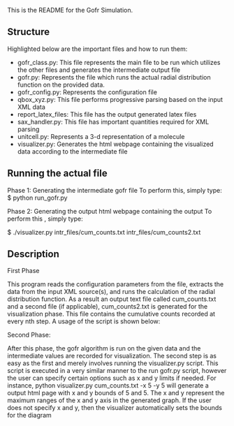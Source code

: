 This is the README for the Gofr Simulation. 

## Structure

Highlighted below are the important files and how to run them:

* gofr_class.py: This file represents the main file to be run which utilizes the other files and generates the intermediate
output file 
* gofr.py: Represents the file which runs the actual radial distribution function on the provided data.
* gofr_config.py: Represents the configuration file
* qbox_xyz.py: This file performs progressive parsing based on the input XML data
* report_latex_files: This file has the output generated latex files
* sax_handler.py: This file has important quantities required for XML parsing
* unitcell.py: Represents a 3-d representation of a molecule
* visualizer.py: Generates the html webpage containing the visualized data according to the intermediate file

## Running the actual file

Phase 1: Generating the intermediate gofr file
To perform this, simply type:
$ python run_gofr.py

Phase 2: Generating the output html webpage containing the output
To perform this , simply type:

$ ./visualizer.py intr_files/cum_counts.txt intr_files/cum_counts2.txt


## Description
First Phase

This program reads the configuration parameters from the file, extracts the data from the input XML source(s), and runs the calculation of the radial distribution function. As a result an output text file called cum_counts.txt and a second file (if applicable), cum_counts2.txt is generated for the visualization phase. This file contains the cumulative counts recorded at every nth step. A usage of the script is shown below:

Second Phase:

After this phase, the gofr algorithm is run on the given data and the intermediate values are recorded for visualization. The second step is as easy as the first and merely involves
running the visualizer.py script. This script is executed in a very similar manner to the run gofr.py script, however the user can specify certain options such as x and y limits if needed. For instance, python visualizer.py cum_counts.txt -x 5 -y 5 will generate a output html page with x and y bounds of 5 and 5. The x and y represent the maximum ranges of the x and y axis in the generated graph. If the user does not specify x and y, then the visualizer automatically sets the bounds for the diagram


